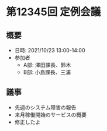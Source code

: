 # 第12345回 定例会議

## 概要
- 日時: 2021/10/23 13:00-14:00
- 参加者
  - A部: 澤田課長、鈴木
  - B部: 小島課長、三浦

## 議事
- 先週のシステム障害の報告
- 来月稼働開始のサービスの概要
- 修正したよ
